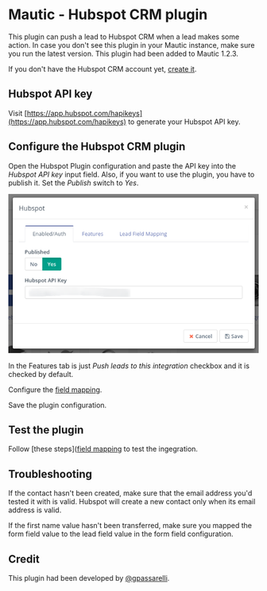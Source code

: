# Mautic - Hubspot CRM plugin

This plugin can push a lead to Hubspot CRM when a lead makes some action. In case you don't see this plugin in your Mautic instance, make sure you run the latest version. This plugin had been added to Mautic 1.2.3.

If you don't have the Hubspot CRM account yet, [create it](http://www.hubspot.com/crm).

## Hubspot API key

Visit [https://app.hubspot.com/hapikeys](https://app.hubspot.com/hapikeys) to generate your Hubspot API key.

## Configure the Hubspot CRM plugin

Open the Hubspot Plugin configuration and paste the API key into the *Hubspot API key* input field. Also, if you want to use the plugin, you have to publish it. Set the *Publish* switch to *Yes*.

![Hubspot CRM Plugin configuration](/plugins/media/plugins-hubspot-crm-configuration.png "Hubspot CRM Plugin configuration")

In the Features tab is just *Push leads to this integration* checkbox and it is checked by default.

Configure the [field mapping](/plugins/field_mapping.html).

Save the plugin configuration.

## Test the plugin

Follow [these steps]([field mapping](/plugins/integration_test.html) to test the ingegration.

## Troubleshooting

If the contact hasn't been created, make sure that the email address you'd tested it with is valid. Hubspot will create a new contact only when its email address is valid.

If the first name value hasn't been transferred, make sure you mapped the form field value to the lead field value in the form field configuration.

## Credit

This plugin had been developed by [@gpassarelli](https://github.com/gpassarelli).

